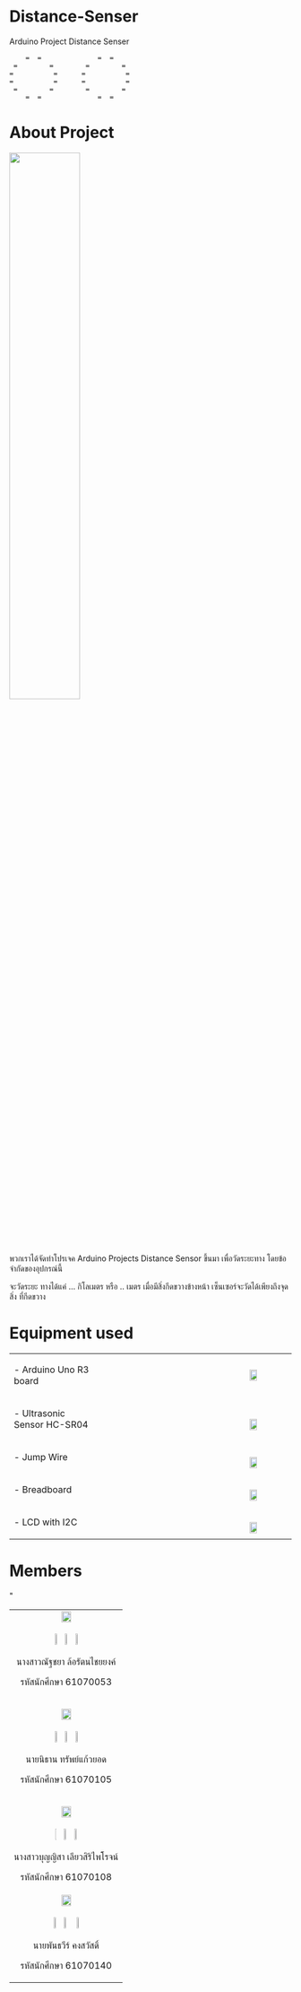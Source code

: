 # Distance-Senser

Arduino Project Distance Senser
                                                                        

        =  =              =  =
     =        =        =        =
    =          =      =          =
    =          =      =          =
     =        =        =        =
        =  =              =  = 
        
# About Project

<img src="https://surtrtech.files.wordpress.com/2018/01/09782-3.png" width="50%">

พวกเราได้จัดทำโปรเจค Arduino Projects Distance Sensor ขึ้นมา เพื่อวัดระยะทาง โดยข้อจำกัดของอุปกรณ์นี้

จะวัดระยะ ทางได้แค่ ... กิโลเมตร หรือ .. เมตร เมื่อมีสิ่งกีดขวางข้างหน้า เซ็นเซอร์จะวัดได้เพียงถึงจุดสิ่ง ที่กีดขวาง

                                                                        
# Equipment used

<table align="center" width="80%"><tr>
					<td width="30%">
									<p>
										- Arduino Uno R3 board
									</p></td>
					<td width="50%">
									<img src="https://www.img.live/images/2019/04/29/board.jpg" width="20%" align="right">
					</td>
				</tr>
				<tr><td width="30%">
          <p>
										- Ultrasonic Sensor HC-SR04
									</p>
				</td>
				<td width="70%">
							<br><img src="https://www.img.in.th/images/57478795e1e0d3f9c8530c5b91a75090.jpg" width="20%" align="right">
				</td></tr>
								<tr><td width="30%">
									<p>
										- Jump Wire
									</p>
				</td>
				<td width="70%">
							<br><img src="https://www.img.in.th/images/23f3b9ddb9a49efa4cb44d76c8bb23a2.jpg" width="20%" align="right">
				</td></tr>
								<tr><td width="30%">
									<p>
										- Breadboard
									</p>
				</td>
				<td width="70%">
							<br><img src="https://cdn.solarbotics.com/products/photos/c555f8d67727caf6a0833c8a1817526a/21025-dscn3816.JPG?w=800" width="20%" align="right"> 
				</td></tr>
	<tr><td width="30%">
									<p>
										- LCD with I2C
									</p>
				</td>
				<td width="70%">
							<br><img src="https://hobbycomponents.com/1487-large_default/i2c-serial-lcd-1602-module.jpg" width="20%" align="right"> 
				</td></tr>
			</table>
			
# Members

<table width="80%" border="0">
  <tr>
    <td align="center"><img src="https://www.img.live/images/2019/04/29/natchaya.jpg" width="30%"><br><br> 
	    <a href="https://facebook.com/IngIngNatchaya" target="_blank"><img src="https://www.img.live/images/2019/04/29/fb.png" width="3%" target="_blank"></a>&nbsp;&nbsp;
											<a href="https://github.com/61070053" target="_blank"><img src="https://www.img.live/images/2019/04/29/github.png" width="3%" ></a>&nbsp;&nbsp;
											<a href="https://www.instagram.com/ing______natchaya/" target="_blank"><img src="https://www.img.live/images/2019/04/29/ig.png" width="3%"></a>
	    </p>
    <p>
										นางสาวณัฐชยา ล้อรัตนไชยยงค์
									</p>
									<p>
									         รหัสนักศึกษา 61070053
									</p></td>
  </tr>
  <tr>
    <td align="center"><p><img src="https://www.img.live/images/2019/04/29/nithan.jpg" width="30%"><br><br>
	    <a href="https://facebook.com/gamenithan" target="_blank"><img src="https://www.img.live/images/2019/04/29/fb.png" width="3%" target="_blank"></a>&nbsp;&nbsp;
											<a href="https://github.com/gamenithan" target="_blank"><img src="https://www.img.live/images/2019/04/29/github.png" width="3%" ></a>&nbsp;&nbsp;
											<a href="https://www.instagram.com/game_nithan/" target="_blank"><img src="https://www.img.live/images/2019/04/29/ig.png" width="3%"></a>
      </p>
      <p>นายนิธาน ทรัพย์แก้วยอด
  </p>
      </p>
      <p>
	           รหัสนักศึกษา 61070105
	  </p></td>
  </tr>
  <tr>"
    <td align="center"><p><img src="https://www.img.live/images/2019/04/29/boonyisa.jpg" width="30%"><br><br>
	    <a href="https://facebook.com/mangpor.9ii" target="_blank"><img src="https://www.img.live/images/2019/04/29/fb.png" width="1%" target="_blank"></a>&nbsp;&nbsp;
											<a href="https://github.com/everestes" target="_blank"><img src="https://www.img.live/images/2019/04/29/github.png" width="3%" ></a>&nbsp;&nbsp;
											<a href="https://www.instagram.com/__mangporr/" target="_blank"><img src="https://www.img.live/images/2019/04/29/ig.png" width="3%"></a>
      </p>
      <p>นางสาวบุญญิสา เลียวสิริไพโรจน์
  </p>
      </p>
      <p>
	           รหัสนักศึกษา 61070108
</p></td>
  </tr>
  <tr>
    <td align="center"><img src="https://www.img.live/images/2019/04/29/phantawee.jpg" width="30%"><br><br>
	    <a href="https://facebook.com/BalloonQuestionMark" target="_blank"><img src="https://www.img.live/images/2019/04/29/fb.png" width="3%"></a>&nbsp;&nbsp;
											<a href="https://github.com/61070140" target="_blank"><img src="https://www.img.live/images/2019/04/29/github.png" width="3%"></a> &nbsp;&nbsp;
										<a href="https://www.instagram.com/beaslzlo_____/" target="_blank"><img src="https://www.img.live/images/2019/04/29/ig.png" width="3%"></a>
	    </p>
      <p>
      นายพันธวีร์ คงสวัสดิ์
  </p>
      <p>
	           รหัสนักศึกษา 61070140
</p></td>
  </tr>
</table>
